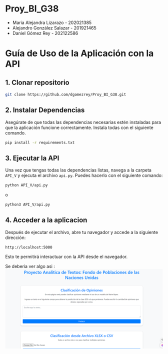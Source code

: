 # Proy_BI_G38

- Maria Alejandra Lizarazo - 202021385
- Alejandro González Salazar - 201921465
- Daniel Gómez Rey - 202122586

# Guía de Uso de la Aplicación con la API

## 1. Clonar repositorio

```bash
git clone https://github.com/dgomezrey/Proy_BI_G38.git
```
## 2. Instalar Dependencias

Asegúrate de que todas las dependencias necesarias estén instaladas para que la aplicación funcione correctamente. Instala todas con el siguiente comando.

```bash
pip install -r requirements.txt
```

## 3. Ejecutar la API

Una vez que tengas todas las dependencias listas, navega a la carpeta `API_V` y ejecuta el archivo `api.py`. Puedes hacerlo con el siguiente comando:

```bash
python API_V/api.py
```

o 

```bash
python3 API_V/api.py
```

## 4. Acceder a la aplicacion

Después de ejecutar el archivo, abre tu navegador y accede a la siguiente dirección:

```
http://localhost:5000
```

Esto te permitirá interactuar con la API desde el navegador.

Se deberia ver algo asi :
![alt text](image.png)
